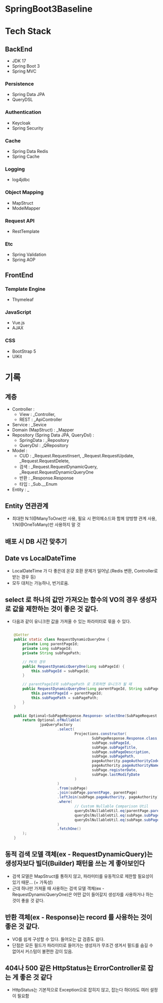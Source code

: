 # SpringBoot3Baseline

# Tech Stack
## BackEnd
- JDK 17
- Spring Boot 3
- Spring MVC

### Persistence
- Spring Data JPA
- QueryDSL

### Authentication
- Keycloak
- Spring Security

### Cache
- Spring Data Redis
- Spring Cache

### Logging
- log4jdbc

### Object Mapping
- MapStruct
- ModelMapper

### Request API
- RestTemplate

### Etc
- Spring Validation
- Spring AOP


## FrontEnd

### Template Engine
- Thymeleaf

### JavaScript
- Vue.js
- AJAX

### CSS
- BootStrap 5
- UIKit


# 기록
## 계층
- Controller :
    - View : _Controller,
    - REST : _ApiController
- Service : _Sevice
- Domain (MapStruct) : _Mapper
- Repository (Spring Data JPA, QueryDsl) :
    - SpringData : _Repository
    - QueryDsl : _QRepository
- Model :
    - CUD : _Request.RequestInsert, _Request.RequestUpdate, _Request.RequestDelete,
    - 검색 : _Request.RequestDynamicQuery, _Request.RequestDynamicQueryOne
    - 반환 : _Response.Response
    - 타입 : _Sub.__Enum
- Entity : _

## Entity 연관관계
- 최대한 N:1(@ManyToOne)만 사용, 필요 시 편의메소드와 함께 양방향 관계 사용, 1:N(@OneToMany)만 사용하지 말 것


## 배포 시 DB 시간 맞추기

## Date vs LocalDateTime
- LocalDateTime 가 다 좋은데 온갖 호환 문제가 일어남.(Redis 변환, Controller로 받는 경우 등)
- 모두 대처는 가능하나, 번거로움.

## select 로 하나의 값만 가져오는 함수의 VO의 경우 생성자로 값을 제한하는 것이 좋은 것 같다.
- 다음과 같이 유니크한 값을 가져올 수 있는 파라미터로 묶을 수 있다.
```java

    @Getter
    public static class RequestDynamicQueryOne {
        private Long parentPageId;
        private Long subPageId;
        private String subPagePath;

        // PK의 경우
        public RequestDynamicQueryOne(Long subPageId) {
            this.subPageId = subPageId;
        }

        // parentPageId와 subPagePath 로 조회하면 유니크가 될 때
        public RequestDynamicQueryOne(Long parentPageId, String subPagePath) {
            this.parentPageId = parentPageId;
            this.subPagePath = subPagePath;
        }
    }

```
```java
    public Optional<SubPageResponse.Response> selectOne(SubPageRequest.RequestDynamicQueryOne requestDynamicQueryOne){
        return Optional.ofNullable(
                jpaQueryFactory
                        .select(
                                Projections.constructor(
                                        SubPageResponse.Response.class,
                                        subPage.subPageId,
                                        subPage.subPageTitle,
                                        subPage.subPageDescription,
                                        subPage.subPagePath,
                                        pageAuthority.pageAuthorityCode.coalesce(""),
                                        pageAuthority.pageAuthorityName.coalesce(""),
                                        subPage.registerDate,
                                        subPage.lastModifyDate
                                )
                        )
                        .from(subPage)
                        .join(subPage.parentPage, parentPage)
                        .leftJoin(subPage.pageAuthority, pageAuthority)
                        .where(
                                // Custom Nullable Comparison Util
                                queryDslNullableUtil.eq(parentPage.parentPageId, requestDynamicQueryOne.getParentPageId()),
                                queryDslNullableUtil.eq(subPage.subPageId, requestDynamicQueryOne.getSubPageId()),
                                queryDslNullableUtil.eq(subPage.subPagePath, requestDynamicQueryOne.getSubPagePath())
                        )
                        .fetchOne()
        );
    }
```

## 동적 검색 모델 객체(ex - RequestDynamicQuery)는 생성자보다 빌더(Builder) 패턴을 쓰는 게 좋아보인다
- 검색 모델은 MapStruct를 통하지 않고, 파라미터를 유동적으로 제한할 필요성이 있기 때문... (+ 가독성)
- 근데 하나만 가져올 때 사용하는 검색 모델 객체(ex - RequestDynamicQueryOne)은 어떤 값이 들어갈지 생성자를 사용하거나 하는 것이 좋을 것 같다.

## 반환 객체(ex - Response)는 record 를 사용하는 것이 좋은 것 같다.
- VO를 쉽게 구성할 수 있다. 들어오는 값 검증도 쉽다.
- 단점은 모든 필드가 파라미터로 들어가는 생성자가 무조건 생겨서 필드를 숨길 수 없어서 커스텀이 불편한 감이 있음.

## 404나 500 같은 HttpStatus는 ErrorController로 잡는 게 좋은 것 같다
- HttpStatus는 기본적으로 Exception으로 잡히지 않고, 잡는다 하더라도 여러 설정이 필요함
